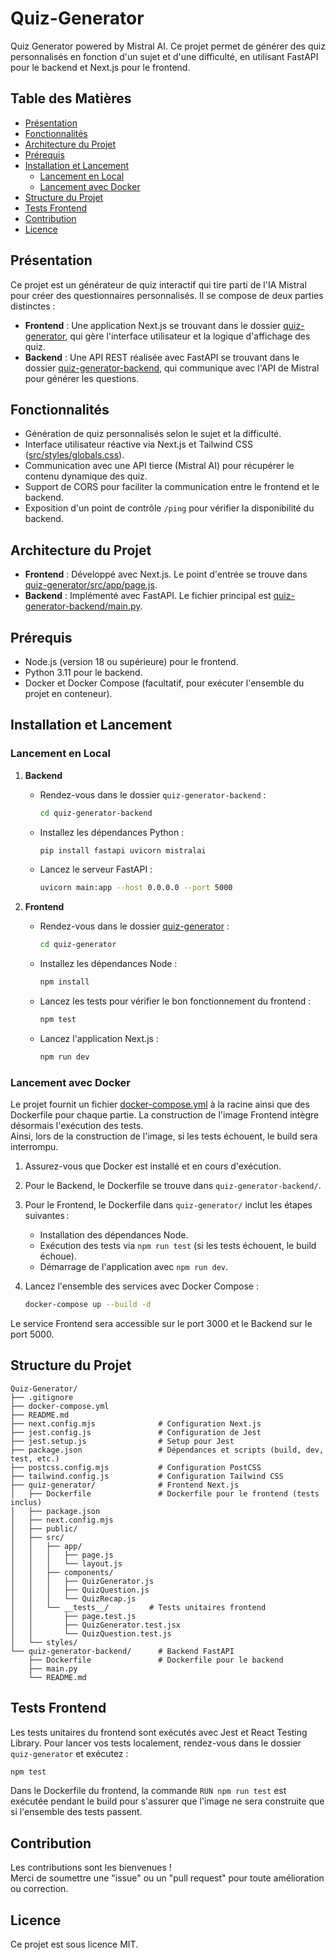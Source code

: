 # Quiz-Generator

Quiz Generator powered by Mistral AI. Ce projet permet de générer des quiz personnalisés en fonction d'un sujet et d'une difficulté, en utilisant FastAPI pour le backend et Next.js pour le frontend.

## Table des Matières

- [Présentation](#présentation)
- [Fonctionnalités](#fonctionnalités)
- [Architecture du Projet](#architecture-du-projet)
- [Prérequis](#prérequis)
- [Installation et Lancement](#installation-et-lancement)
  - [Lancement en Local](#lancement-en-local)
  - [Lancement avec Docker](#lancement-avec-docker)
- [Structure du Projet](#structure-du-projet)
- [Tests Frontend](#tests-frontend)
- [Contribution](#contribution)
- [Licence](#licence)

## Présentation

Ce projet est un générateur de quiz interactif qui tire parti de l'IA Mistral pour créer des questionnaires personnalisés. Il se compose de deux parties distinctes :

- **Frontend** : Une application Next.js se trouvant dans le dossier [quiz-generator](quiz-generator/), qui gère l'interface utilisateur et la logique d'affichage des quiz.
- **Backend** : Une API REST réalisée avec FastAPI se trouvant dans le dossier [quiz-generator-backend](quiz-generator-backend/), qui communique avec l'API de Mistral pour générer les questions.

## Fonctionnalités

- Génération de quiz personnalisés selon le sujet et la difficulté.
- Interface utilisateur réactive via Next.js et Tailwind CSS ([src/styles/globals.css](quiz-generator/src/styles/globals.css)).
- Communication avec une API tierce (Mistral AI) pour récupérer le contenu dynamique des quiz.
- Support de CORS pour faciliter la communication entre le frontend et le backend.
- Exposition d'un point de contrôle `/ping` pour vérifier la disponibilité du backend.

## Architecture du Projet

- **Frontend** : Développé avec Next.js. Le point d'entrée se trouve dans [quiz-generator/src/app/page.js](quiz-generator/src/app/page.js).
- **Backend** : Implémenté avec FastAPI. Le fichier principal est [quiz-generator-backend/main.py](quiz-generator-backend/main.py).

## Prérequis

- Node.js (version 18 ou supérieure) pour le frontend.
- Python 3.11 pour le backend.
- Docker et Docker Compose (facultatif, pour exécuter l'ensemble du projet en conteneur).

## Installation et Lancement

### Lancement en Local

1. **Backend**  
   - Rendez-vous dans le dossier `quiz-generator-backend` :
     
     ```bash
     cd quiz-generator-backend
     ```
   - Installez les dépendances Python :
     
     ```bash
     pip install fastapi uvicorn mistralai
     ```
   - Lancez le serveur FastAPI :
     
     ```bash
     uvicorn main:app --host 0.0.0.0 --port 5000
     ```

2. **Frontend**  
   - Rendez-vous dans le dossier [quiz-generator](quiz-generator/) :
     
     ```bash
     cd quiz-generator
     ```
   - Installez les dépendances Node :
     
     ```bash
     npm install
     ```
   - Lancez les tests pour vérifier le bon fonctionnement du frontend :
     
     ```bash
     npm test
     ```
   - Lancez l'application Next.js :
     
     ```bash
     npm run dev
     ```

### Lancement avec Docker

Le projet fournit un fichier [docker-compose.yml](docker-compose.yml) à la racine ainsi que des Dockerfile pour chaque partie. La construction de l'image Frontend intègre désormais l'exécution des tests.  
Ainsi, lors de la construction de l'image, si les tests échouent, le build sera interrompu.

1. Assurez-vous que Docker est installé et en cours d'exécution.
2. Pour le Backend, le Dockerfile se trouve dans `quiz-generator-backend/`.
3. Pour le Frontend, le Dockerfile dans `quiz-generator/` inclut les étapes suivantes :
   - Installation des dépendances Node.
   - Exécution des tests via `npm run test` (si les tests échouent, le build échoue).
   - Démarrage de l'application avec `npm run dev`.

4. Lancez l'ensemble des services avec Docker Compose :
   
   ```bash
   docker-compose up --build -d
   ```

Le service Frontend sera accessible sur le port 3000 et le Backend sur le port 5000.

## Structure du Projet

```
Quiz-Generator/
├── .gitignore
├── docker-compose.yml
├── README.md
├── next.config.mjs              # Configuration Next.js
├── jest.config.js               # Configuration de Jest
├── jest.setup.js                # Setup pour Jest
├── package.json                 # Dépendances et scripts (build, dev, test, etc.)
├── postcss.config.mjs           # Configuration PostCSS
├── tailwind.config.js           # Configuration Tailwind CSS
├── quiz-generator/              # Frontend Next.js
│   ├── Dockerfile               # Dockerfile pour le frontend (tests inclus)
│   ├── package.json
│   ├── next.config.mjs
│   ├── public/
│   ├── src/
│   │   ├── app/
│   │   │   ├── page.js
│   │   │   └── layout.js
│   │   ├── components/
│   │   │   ├── QuizGenerator.js
│   │   │   ├── QuizQuestion.js
│   │   │   └── QuizRecap.js
│   │   └── __tests__/         # Tests unitaires frontend
│   │       ├── page.test.js
│   │       ├── QuizGenerator.test.jsx
│   │       └── QuizQuestion.test.js
│   └── styles/                  
└── quiz-generator-backend/      # Backend FastAPI
    ├── Dockerfile               # Dockerfile pour le backend
    ├── main.py
    └── README.md
```

## Tests Frontend

Les tests unitaires du frontend sont exécutés avec Jest et React Testing Library. Pour lancer vos tests localement, rendez-vous dans le dossier `quiz-generator` et exécutez :

```bash
npm test
```

Dans le Dockerfile du frontend, la commande `RUN npm run test` est exécutée pendant le build pour s'assurer que l'image ne sera construite que si l'ensemble des tests passent.

## Contribution

Les contributions sont les bienvenues !  
Merci de soumettre une "issue" ou un "pull request" pour toute amélioration ou correction.

## Licence

Ce projet est sous licence MIT.